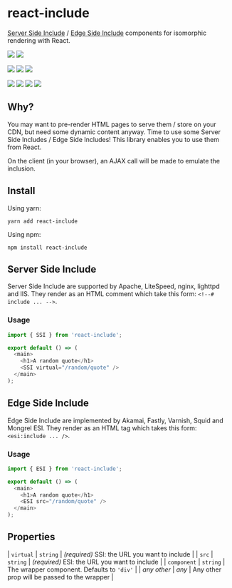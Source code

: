 # react-include

[Server Side Include][SSI] / [Edge Side Include][ESI] components for isomorphic
rendering with React.

[SSI]: https://en.wikipedia.org/wiki/Server_Side_Includes
[ESI]: https://en.wikipedia.org/wiki/Edge_Side_Includes


![](https://img.shields.io/travis/rednetio/react-include.svg)
![](https://img.shields.io/coveralls/github/rednetio/react-include.svg)

![](https://img.shields.io/npm/l/@rednetio/react-include.svg)
![](https://img.shields.io/npm/v/@rednetio/react-include.svg)
![](https://img.shields.io/npm/dt/@rednetio/react-include.svg)

![](https://img.shields.io/github/issues-raw/rednetio/react-include.svg)
![](https://img.shields.io/github/issues-pr-raw/rednetio/react-include.svg)
![](https://img.shields.io/github/contributors/rednetio/react-include.svg)
![](https://img.shields.io/github/commit-activity/y/rednetio/react-include.svg)

## Why?

You may want to pre-render HTML pages to serve them / store on your CDN, but
need some dynamic content anyway. Time to use some Server Side Includes / Edge
Side Includes! This library enables you to use them from React.

On the client (in your browser), an AJAX call will be made to emulate the
inclusion.

## Install

Using yarn:

```
yarn add react-include
```

Using npm:

```
npm install react-include
```

## Server Side Include

Server Side Include are supported by Apache, LiteSpeed, nginx, lighttpd and IIS.
They render as an HTML comment which take this form: `<!--# include ... -->`.

### Usage

```js
import { SSI } from 'react-include';

export default () => (
  <main>
    <h1>A random quote</h1>
    <SSI virtual="/random/quote" />
  </main>
);
```

## Edge Side Include

Edge Side Include are implemented by Akamai, Fastly, Varnish, Squid and Mongrel
ESI. They render as an HTML tag which takes this form: `<esi:include ... />`.

### Usage

```js
import { ESI } from 'react-include';

export default () => (
  <main>
    <h1>A random quote</h1>
    <ESI src="/random/quote" />
  </main>
);
```

## Properties

| `virtual` | `string` | _(required)_ SSI: the URL you want to include |
| `src` | `string` | _(required)_ ESI: the URL you want to include |
| `component` | `string` | The wrapper component. Defaults to `'div'` |
| _any other_ | _any_ | Any other prop will be passed to the wrapper |
